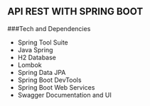## API REST WITH SPRING BOOT

###Tech and Dependencies



  - Spring Tool Suite
  - Java Spring
  - H2 Database
  - Lombok
  - Spring Data JPA
  - Spring Boot DevTools
  - Spring Boot Web Services
  - Swagger Documentation and UI

